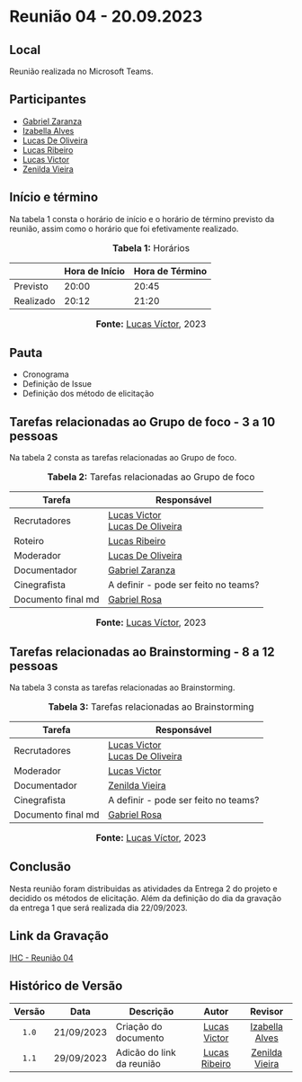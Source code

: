 # Reunião 04 - 20.09.2023

## Local

Reunião realizada no Microsoft Teams.

## Participantes


* [Gabriel Zaranza](https://github.com/GZaranza)
* [Izabella Alves](https://github.com/izabellaalves)
* [Lucas De Oliveira](https://github.com/LucasOliveiraDiasMarquesFerreira)
* [Lucas Ribeiro](https://github.com/lucassouzs)
* [Lucas Victor](https://github.com/Lucas13032003)
* [Zenilda Vieira](https://github.com/zenildavieira)
  
## Início e término

Na tabela 1 consta o horário de início e o horário de término previsto da reunião, assim como o horário que foi efetivamente realizado.

<div align="center">
<font size="3"><p style="text-align: center"><b>Tabela 1:</b> Horários</p></font>

<table>
    <thead>
        <tr>
            <th></th>
            <th>Hora de Início</th>
            <th>Hora de Término</th>
        </tr>
    </thead>
    <tbody>
        <tr>
            <td>Previsto</td>
            <td>20:00</td>
            <td>20:45</td>
        </tr>
        <tr>
            <td>Realizado</td>
            <td>20:12</td>
            <td>21:20</td>
        </tr>
    </tbody>
</table>

<font size="3"><p style="text-align: center"><b>Fonte:</b> <a href="https://github.com/lucas13032003">Lucas Víctor</a>, 2023</p></font>
</div>

## Pauta

* Cronograma
* Definição de Issue
* Definição dos método de elicitação  

## Tarefas relacionadas ao Grupo de foco - 3 a 10 pessoas

Na tabela 2 consta as tarefas relacionadas ao Grupo de foco.

<div align="center">
<font size="3"><p style="text-align: center"><b>Tabela 2:</b> Tarefas relacionadas ao Grupo de foco</p></font>

<table>
    <thead>
        <tr>
            <th>Tarefa</th>
            <th>Responsável</th>
        </tr>
    </thead>
    <tbody>
        <tr>
            <td>Recrutadores</td>
            <td>
                <a href="https://github.com/Lucas13032003">Lucas Victor</a><br>
                <a href="https://github.com/LucasOliveiraDiasMarquesFerreira">Lucas De Oliveira</a>
            </td>
        </tr>
        <tr>
            <td>Roteiro</td>
            <td>
                <a href="https://github.com/lucassouzs">Lucas Ribeiro</a>
            </td>
        </tr>
        <tr>
            <td>Moderador</td>
            <td>
                <a href="https://github.com/LucasOliveiraDiasMarquesFerreira">Lucas De Oliveira</a>
            </td>
        </tr>
        <tr>
            <td>Documentador</td>
            <td>
                <a href="https://github.com/GZaranza">Gabriel Zaranza</a>
            </td>
        </tr>
        <tr>
            <td>Cinegrafista</td>
            <td>A definir - pode ser feito no teams?</td>
        </tr>
        <tr>
            <td>Documento final md</td>
            <td>
                <a href="https://github.com/gabrielrosa09">Gabriel Rosa</a>
            </td>
        </tr>
    </tbody>
</table>

<font size="3"><p style="text-align: center"><b>Fonte:</b> <a href="https://github.com/lucas13032003">Lucas Víctor</a>, 2023</p></font>
</div>

## Tarefas relacionadas ao Brainstorming - 8 a 12 pessoas

Na tabela 3 consta as tarefas relacionadas ao Brainstorming.

<div align="center">
<font size="3"><p style="text-align: center"><b>Tabela 3:</b> Tarefas relacionadas ao Brainstorming</p></font>

<table>
    <thead>
        <tr>
            <th>Tarefa</th>
            <th>Responsável</th>
        </tr>
    </thead>
    <tbody>
        <tr>
            <td>Recrutadores</td>
            <td>
                <a href="https://github.com/Lucas13032003">Lucas Victor</a><br>
                <a href="https://github.com/LucasOliveiraDiasMarquesFerreira">Lucas De Oliveira</a>
            </td>
        </tr>
        <tr>
            <td>Moderador</td>
            <td>
                <a href="https://github.com/Lucas13032003">Lucas Victor</a>
            </td>
        </tr>
        <tr>
            <td>Documentador</td>
            <td>
                <a href="https://github.com/zenildavieira">Zenilda Vieira</a>
            </td>
        </tr>
        <tr>
            <td>Cinegrafista</td>
            <td>A definir - pode ser feito no teams?</td>
        </tr>
        <tr>
            <td>Documento final md</td>
            <td>
                <a href="https://github.com/gabrielrosa09">Gabriel Rosa</a>
            </td>
        </tr>
    </tbody>
</table>

<font size="3"><p style="text-align: center"><b>Fonte:</b> <a href="https://github.com/lucas13032003">Lucas Víctor</a>, 2023</p></font>
</div>

## Conclusão

Nesta reunião foram distribuidas as atividades da Entrega 2 do projeto e decidido os métodos de elicitação. Além da definição do dia da gravação da entrega 1 que será realizada dia 22/09/2023.

## Link da Gravação

[IHC - Reunião 04](https://youtu.be/uVTqzZWQHGg)

## Histórico de Versão

| Versão | Data       | Descrição                 |                      Autor                       |                      Revisor                       |
| :----: | ---------- | ------------------------- | :----------------------------------------------: | :------------------------------------------------: |
| `1.0`  | 21/09/2023 | Criação do documento      | [Lucas Victor](https://github.com/Lucas13032003) | [Izabella Alves](https://github.com/izabellaalves) |
| `1.1`  | 29/09/2023 | Adicão do link da reunião |  [Lucas Ribeiro](https://github.com/lucassouzs)  | [Zenilda Vieira](https://github.com/zenildavieira) |
